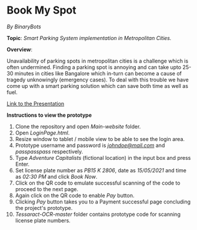 # Book My Spot
*By BinaryBots*

**Topic**: *Smart Parking System implementation in Metropolitan Cities.*

**Overview**:

Unavailability of parking spots in metropolitan cities is a challenge which is often undermined. Finding a parking spot is annoying and can take upto 25-30 minutes in cities like Bangalore which in-turn can become a cause of tragedy unknowingly (emergency cases). To deal with this trouble we have come up with a smart parking solution which can save both time as well as fuel.

[Link to the Presentation](https://github.com/aryan31200/BinaryBots_BookmySpot/blob/master/Final%20Presentation%20By%20BinaryBots.pptx)



**Instructions to view the prototype**
1) Clone the repository and open *Main-website* folder.
2) Open *LoginPage.html*.
3) Resize window to tablet / mobile view to be able to see the login area.
4) Prototype username and password is *johndoe@mail.com* and *passpasspass* respectively.
5) Type *Adventure Capitalists* (fictional location) in the input box and press Enter.
6) Set license plate number as *PB15 K 2806*, date as *15/05/2021* and time as *02:30 PM* and click *Book Now*.
7) Click on the QR code to emulate successful scanning of the code to proceed to the next page.
8) Again click on the QR code to enable *Pay* button.
9) Clicking *Pay* button takes you to a Payment successful page concluding the project's prototype.
10) *Tessaract-OCR-master* folder contains prototype code for scanning license plate numbers.